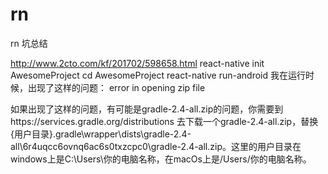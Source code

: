 # rn
rn 坑总结

http://www.2cto.com/kf/201702/598658.html
react-native init AwesomeProject
cd AwesomeProject
react-native run-android
我在运行时候，出现了这样的问题：
error in opening zip file

如果出现了这样的问题，有可能是gradle-2.4-all.zip的问题，你需要到https://services.gradle.org/distributions 去下载一个gradle-2.4-all.zip，替换{用户目录}.gradle\wrapper\dists\gradle-2.4-all\6r4uqcc6ovnq6ac6s0txzcpc0\gradle-2.4-all.zip。这里的用户目录在windows上是C:\Users\你的电脑名称，在macOs上是/Users/你的电脑名称。
